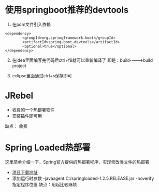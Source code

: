 # 使用springboot推荐的devtools
1. 在pom文件引入依赖
```
<dependency>
		<groupId>org.springframework.boot</groupId>
		<artifactId>spring-boot-devtools</artifactId>
		<optional>true</optional>
</dependency>

```
2. 在idea里面编写完代码后ctrl+f9就可以重新编译了
即是：build---->build project

3. eclipse里面通过ctrl+s保存即可


# JRebel
+ 收费的一个热部署软件
+ 安装插件即可用

缺点： 
 收费


# Spring Loaded热部署
 这里简单介绍一下，Spring官方提供的热部署程序，实现修改类文件的热部署
 + [项目下载地址](https://github.com/spring-projects/spring-loaded)
 + 添加运行时参数
 -javaagent:C:/springloaded-1.2.5.RELEASE.jar -noverify
指定程序位置
缺点：用起比较麻烦





